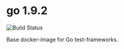 # go 1.9.2

![Build Status](https://travis-ci.org/cyber-dojo-languages/go-1.9.2.svg?branch=master)

Base docker-image for Go test-frameworks.